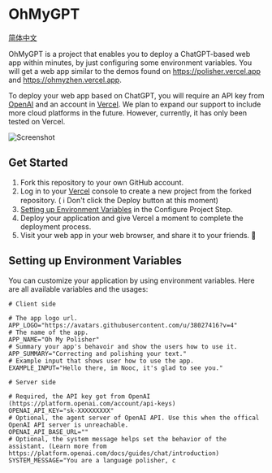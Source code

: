 # OhMyGPT

[简体中文](README.zh.md)

OhMyGPT is a project that enables you to deploy a ChatGPT-based web app within minutes, by just configuring some environment variables. You will get a web app similar to the demos found on https://polisher.vercel.app and https://ohmyzhen.vercel.app.

To deploy your web app based on ChatGPT, you will require an API key from [OpenAI](https://platform.openai.com/account/api-keys) and an account in [Vercel](https://vercel.com). We plan to expand our support to include more cloud platforms in the future. However, currently, it has only been tested on Vercel.

![Screenshot](screenshot.png)

## Get Started

1. Fork this repository to your own GitHub account.
2. Log in to your [Vercel](https://vercel.com) console to create a new project from the forked repository. ( ℹ️ Don't click the Deploy button at this moment)
3. [Setting up Environment Variables](#setting-up-environment-variables) in the Configure Project Step.
4. Deploy your application and give Vercel a moment to complete the deployment process.
5. Visit your web app in your web browser, and share it to your friends. 🥳

## Setting up Environment Variables

You can customize your application by using environment variables. Here are all available variables and the usages:

```env
# Client side

# The app logo url.
APP_LOGO="https://avatars.githubusercontent.com/u/38027416?v=4"
# The name of the app.
APP_NAME="Oh My Polisher"
# Summary your app's behavoir and show the users how to use it.
APP_SUMMARY="Correcting and polishing your text."
# Example input that shows user how to use the app.
EXAMPLE_INPUT="Hello there, im Nooc, it's glad to see you."

# Server side

# Required, the API key got from OpenAI (https://platform.openai.com/account/api-keys)
OPENAI_API_KEY="sk-XXXXXXXXX"
# Optional, the agent server of OpenAI API. Use this when the offical OpenAI API server is unreachable.
OPENAI_API_BASE_URL=""
# Optional, the system message helps set the behavior of the assistant. (Learn more from https://platform.openai.com/docs/guides/chat/introduction)
SYSTEM_MESSAGE="You are a language polisher, c